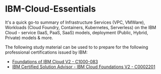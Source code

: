 # IBM-Cloud-Essentials

It's a quick go-to summary of Infrastructure Services (VPC, VMWare), Workloads (Cloud Foundry, Containers, Kubernetes, Serverless) on the IBM Cloud - service (IaaS, PaaS, SaaS) models, deployment (Public, Hybrid, Private) models &amp; more.

The following study material can be used to to prepare for the following professional certifications issued by IBM:

- [Foundations of IBM Cloud V2 - C1000-083](https://www.ibm.com/certify/exam?id=C1000-083)
- [IBM Certified Solution Advisor - IBM Cloud Foundations V2 - C0002201](https://www.ibm.com/certify/cert?id=C0002201)
